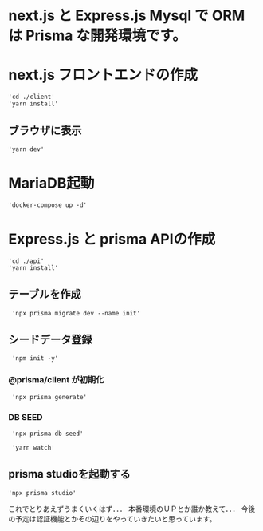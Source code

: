 # next.js と Express.js Mysql で ORM は Prisma な開発環境です。

# next.js フロントエンドの作成
```command
'cd ./client'
'yarn install'
```

## ブラウザに表示
```command
'yarn dev'
```

# MariaDB起動
```command
'docker-compose up -d'
```

# Express.js と prisma APIの作成
```command
'cd ./api'
'yarn install'
```

## テーブルを作成
```command
 'npx prisma migrate dev --name init'
```

## シードデータ登録
```command
 'npm init -y'
```

### @prisma/client が初期化
```command
 'npx prisma generate'
```
### DB SEED
```command
 'npx prisma db seed'

 'yarn watch'
```

## prisma studioを起動する
```command
'npx prisma studio'
```

これでとりあえずうまくいくはず．．．
本番環境のＵＰとか誰か教えて．．．
今後の予定は認証機能とかその辺りをやっていきたいと思っています。